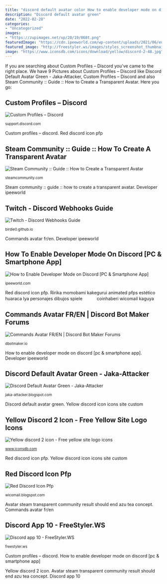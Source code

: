 ```yaml
---
title: "discord default avatar color How to enable developer mode on discord [pc &amp; smartphone app]"
description: "Discord default avatar green"
date: "2022-02-28"
categories:
- "Uncategorized"
images:
- "https://zupimages.net/up/20/19/868t.png"
featuredImage: "https://cdn.ipeeworld.com/wp-content/uploads/2021/06/enable-developer-mode-discord-pc-1024x456.png"
featured_image: "http://freestyler.ws/images/styles_screenshot_thumbnails_600/5/295/147902/147902_after.jpeg?u=1490327497"
image: "https://www.iconsdb.com/icons/download/yellow/discord-2-48.jpg"
---
```


If you are searching about Custom Profiles – Discord you've came to the right place. We have 9 Pictures about Custom Profiles – Discord like Discord Default Avatar Green - Jaka-Attacker, Custom Profiles – Discord and also Steam Community :: Guide :: How to Create a Transparent Avatar. Here you go:

## Custom Profiles – Discord

![Custom Profiles – Discord](https://support.discord.com/hc/article_attachments/4403163719191/profile_banner.png "Commands avatar fr/en")

<small>support.discord.com</small>

Custom profiles – discord. Red discord icon pfp

## Steam Community :: Guide :: How To Create A Transparent Avatar

![Steam Community :: Guide :: How to Create a Transparent Avatar](https://steamuserimages-a.akamaihd.net/ugc/267231772255314491/DD59CF66B880C3D2097BC1FC4E77D7B79075AFBE/ "Discord app freestyler ws userstyles mar nov created updated added")

<small>steamcommunity.com</small>

Steam community :: guide :: how to create a transparent avatar. Developer ipeeworld

## Twitch - Discord Webhooks Guide

![Twitch - Discord Webhooks Guide](https://birdie0.github.io/discord-webhooks-guide/img/examples/twitch.png "Custom profiles – discord")

<small>birdie0.github.io</small>

Commands avatar fr/en. Developer ipeeworld

## How To Enable Developer Mode On Discord [PC &amp; Smartphone App]

![How to Enable Developer Mode on Discord [PC &amp; Smartphone App]](https://cdn.ipeeworld.com/wp-content/uploads/2021/06/enable-developer-mode-discord-pc-1024x456.png "Discord app 10")

<small>ipeeworld.com</small>

Red discord icon pfp. Ririka momobami kakegurui animated pfps estético huaraca lya personajes dibujos spiele ㅤㅤㅤ coinhaberi wicomail kaguya

## Commands Avatar FR/EN | Discord Bot Maker Forums

![Commands Avatar FR/EN | Discord Bot Maker Forums](https://zupimages.net/up/20/19/868t.png "Avatar steam transparent community result should end azu tea concept")

<small>dbotmaker.io</small>

How to enable developer mode on discord [pc &amp; smartphone app]. Developer ipeeworld

## Discord Default Avatar Green - Jaka-Attacker

![Discord Default Avatar Green - Jaka-Attacker](https://hubs.mozilla.com/docs/img/UVLayout.jpg "Avatar steam transparent community result should end azu tea concept")

<small>jaka-attacker.blogspot.com</small>

Discord default avatar green. Yellow discord icon icons site custom

## Yellow Discord 2 Icon - Free Yellow Site Logo Icons

![Yellow discord 2 icon - Free yellow site logo icons](https://www.iconsdb.com/icons/download/yellow/discord-2-48.jpg "Custom profiles – discord")

<small>www.iconsdb.com</small>

Red discord icon pfp. Yellow discord icon icons site custom

## Red Discord Icon Pfp

![Red Discord Icon Pfp](https://lh3.googleusercontent.com/proxy/_tBxbvl1V3NScnaoNbf4bREQWKdJXPaAL0M_KlRdC-Uynd10x187Tj3J7yIJstU4LhJJkiTEQvN-gBMsQK2ftU3eWYFHfpTw86HunddZZ64B5dFJPMPtY6B9DQ=w1600 "Yellow discord icon icons site custom")

<small>wicomail.blogspot.com</small>

Avatar steam transparent community result should end azu tea concept. Commands avatar fr/en

## Discord App 10 - FreeStyler.WS

![Discord app 10 - FreeStyler.WS](http://freestyler.ws/images/styles_screenshot_thumbnails_600/5/295/147902/147902_after.jpeg?u=1490327497 "Developer ipeeworld")

<small>freestyler.ws</small>

Custom profiles – discord. How to enable developer mode on discord [pc &amp; smartphone app]

Yellow discord 2 icon. Avatar steam transparent community result should end azu tea concept. Discord app 10
